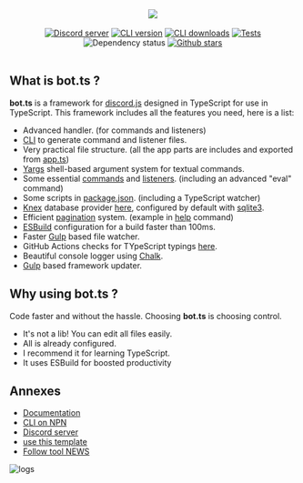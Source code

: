 <div align="center">
  <div>
    <a href="https://ghom.gitbook.io/bot-ts/">
      <img src="https://raw.githubusercontent.com/bot-ts/docs/master/.gitbook/assets/bot.ts-banner.png"/>
    </a>
  </div>
  <br/>
  <div>
    <a href="https://discord.gg/3vC2XWK"><img src="https://img.shields.io/discord/507389389098188820?color=7289da&logo=discord&logoColor=white" alt="Discord server" /></a>
    <a href="https://www.npmjs.com/package/make-bot.ts"><img src="https://img.shields.io/npm/v/make-bot.ts.svg?maxAge=3600" alt="CLI version" /></a>
    <a href="https://www.npmjs.com/package/make-bot.ts"><img src="https://img.shields.io/npm/dm/make-bot.ts.svg?maxAge=3600" alt="CLI downloads" /></a>
    <a href="https://github.com/bot-ts/framework/actions/workflows/tests.native.yml"><img src="https://github.com/bot-ts/framework/actions/workflows/tests.native.yml/badge.svg?branch=master" alt="Tests" /></a>
    <img alt="Dependency status" src="https://img.shields.io/librariesio/github/bot-ts/framework">
    <a href="https://github.com/bot-ts/framework"><img alt="Github stars" src="https://img.shields.io/github/stars/bot-ts/framework?color=black&logo=github"></a>
  </div>
</div>

<br/>

## What is bot.ts ?

**bot.ts** is a framework for [discord.js](https://discord.js.org/#/) designed in TypeScript for use in TypeScript. This framework includes all the features you need, here is a list:

* Advanced handler. \(for commands and listeners\)
* [CLI](https://www.npmjs.com/package/make-bot.ts) to generate command and listener files.
* Very practical file structure. \(all the app parts are includes and exported from [app.ts](https://github.com/bot-ts/framework/blob/master/src/app.ts)\)
* [Yargs](http://yargs.js.org/) shell-based argument system for textual commands.
* Some essential [commands](https://github.com/bot-ts/framework/blob/master/src/commands) and [listeners](https://github.com/bot-ts/framework/blob/master/src/listeners). \(including an advanced "eval" command\)
* Some scripts in [package.json](https://github.com/bot-ts/framework/blob/master/package.json). \(including a TypeScript watcher\)
* [Knex](http://knexjs.org/) database provider [here](https://github.com/bot-ts/framework/blob/master/src/app/database.ts), configured by default with [sqlite3](https://www.npmjs.com/package/sqlite3).
* Efficient [pagination](https://github.com/bot-ts/framework/blob/master/src/app/pagination.ts) system. \(example in [help](https://github.com/bot-ts/framework/blob/master/src/commands/help.native.ts#L34) command\)
* [ESBuild](https://esbuild.github.io) configuration for a build faster than 100ms.
* Faster [Gulp](https://gulpjs.com/) based file watcher.
* GitHub Actions checks for TYpeScript typings [here](https://github.com/bot-ts/framework/blob/master/.github/workflows/test.yml).
* Beautiful console logger using [Chalk](https://github.com/chalk/chalk).
* [Gulp](https://gulpjs.com/) based framework updater.

## Why using bot.ts ?

Code faster and without the hassle. Choosing **bot.ts** is choosing control.

* It's not a lib! You can edit all files easily.
* All is already configured.
* I recommend it for learning TypeScript.
* It uses ESBuild for boosted productivity

## Annexes

* [Documentation](https://ghom.gitbook.io/bot-ts/)
* [CLI on NPN](https://www.npmjs.com/package/make-bot.ts)
* [Discord server](https://discord.gg/3vC2XWK)
* [use this template](https://github.com/bot-ts/framework/generate)
* [Follow tool NEWS](https://discord.gg/kYxDWWQJ8q)

![logs](https://user-images.githubusercontent.com/19586013/117373587-ce706a80-aecb-11eb-8e7b-4102094a50fa.png)

